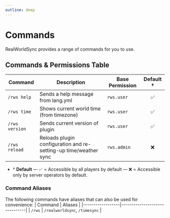 ```yaml
---
outline: deep
---
```


# Commands

RealWorldSync provides a range of commands for you to use.

## Commands & Permissions Table

| Command        | Description                                                      | Base Permission | Default &dagger; |
| -------------- | ---------------------------------------------------------------- | --------------- | :--------------: |
| `/rws help`    | Sends a help message from lang.yml                               | `rws.user`      |        ✅        |
| `/rws time`    | Shows current world time (from timezone)                         | `rws.user`      |        ✅        |
| `/rws version` | Sends current version of plugin                                  | `rws.user`      |        ✅        |
| `/rws reload`  | Reloads plugin configuration and re-setting-up time/weather sync | `rws.admin`     |        ❌        |

-   &dagger; **Default** &mdash; ✅ = Accessible by all players by default &mdash; ❌ = Accessible only by server operators by default.

### Command Aliases

The following commands have aliases that can also be used for convenience:
| Command | Aliases |
|------------------|-------------------------------|
| `/rws` | `/realworldsync`, `/timesync` |
